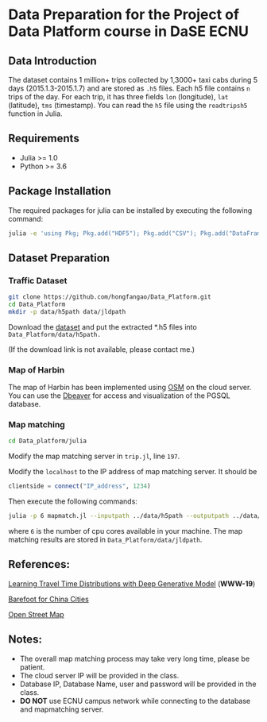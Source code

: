 # Data Preparation for the Project of Data Platform course in DaSE ECNU
## Data Introduction
The dataset contains 1 million+ trips collected by 1,3000+ taxi cabs during 5 days (2015.1.3-2015.1.7) and are stored as `.h5` files. Each h5 file contains `n` trips of the day. For each trip, it has three fields `lon` (longitude), `lat` (latitude), `tms` (timestamp). You can read the `h5` file using the `readtripsh5` function in Julia.
## Requirements
- Julia >= 1.0
- Python >= 3.6
## Package Installation
The required packages for julia can be installed by executing the following command:
```bash
julia -e 'using Pkg; Pkg.add("HDF5"); Pkg.add("CSV"); Pkg.add("DataFrames"); Pkg.add("Distances"); Pkg.add("StatsBase"); Pkg.add("JSON"); Pkg.add("Lazy"); Pkg.add("JLD2"); Pkg.add("ArgParse"); Pkg.add("FileIO")'
```
## Dataset Preparation
### Traffic Dataset
```bash
git clone https://github.com/hongfangao/Data_Platform.git
cd Data_Platform
mkdir -p data/h5path data/jldpath
```
Download the [dataset](https://pan.quark.cn/s/b30e6b7cd379) and put the extracted *.h5 files into `Data_Platform/data/h5path.`

(If the download link is not available, please contact me.)
### Map of Harbin
The map of Harbin has been implemented using [OSM](https://www.openstreetmap.org) on the cloud server. You can use the [Dbeaver](https://mirrors.nju.edu.cn/github-release/dbeaver/dbeaver/) for access and visualization of the PGSQL database. 

### Map matching
```bash
cd Data_platform/julia
```
Modify the map matching server in `trip.jl`, line `197`.

Modify the `localhost` to the IP address of map matching server.
It should be
```julia
clientside = connect("IP_address", 1234)
```


Then execute the following commands:
```bash
julia -p 6 mapmatch.jl --inputpath ../data/h5path --outputpath ../data/jldpath
```
where `6` is the number of cpu cores available in your machine. The map matching results are stored in `Data_Platform/data/jldpath`.
## References:
[Learning Travel Time Distributions with Deep Generative Model](http://www.ntu.edu.sg/home/lixiucheng/pdfs/www19-deepgtt.pdf) (**WWW-19**)

[Barefoot for China Cities](https://github.com/boathit/barefoot)

[Open Street Map](https://www.openstreetmap.org)
## Notes:
- The overall map matching process may take very long time, please be patient.
- The cloud server IP will be provided in the class.
- Database IP, Database Name, user and password will be provided in the class.
- **DO NOT** use ECNU campus network while connecting to the database and mapmatching server.